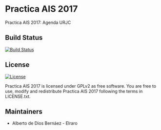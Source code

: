 # Practica AIS 2017

Practica AIS 2017: Agenda URJC

## Build Status

[![Build Status](https://travis-ci.org/AIS17/PracticaAIS17.svg?branch=master)](https://travis-ci.org/AIS17/PracticaAIS17)

## License

[![License](https://img.shields.io/github/license/elraro/EmailFinder.svg)](https://github.com/AIS17/PracticaAIS17/blob/master/LICENSE.txt)

Practica AIS 2017 is licensed under GPLv2 as free software. You are free to use, modify and redistribute Practica AIS 2017 following the terms in LICENSE.txt.

## Maintainers

* Alberto de Dios Bernáez - Elraro